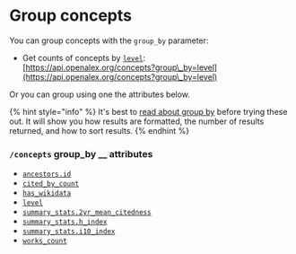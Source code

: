 # Group concepts

You can group concepts with the `group_by` parameter:

* Get counts of concepts by [`level`](https://github.com/ourresearch/openalex-docs/blob/sandbox/the-api/get-groups-of-entities/concept-object.md#level):\
  [https://api.openalex.org/concepts?group\_by=level](https://api.openalex.org/concepts?group\_by=level)

Or you can group using one the attributes below.

{% hint style="info" %}
It's best to [read about group by](./) before trying these out. It will show you how results are formatted, the number of results returned, and how to sort results.
{% endhint %}

### `/concepts` group\_by \_\_ attributes

* [`ancestors.id`](https://github.com/ourresearch/openalex-docs/blob/sandbox/the-api/get-groups-of-entities/concept-object.md#ancestors)
* [`cited_by_count`](https://github.com/ourresearch/openalex-docs/blob/sandbox/the-api/get-groups-of-entities/concept-object.md#cited\_by\_count)
* [`has_wikidata`](../filters/filter-concepts.md#has\_wikidata)
* [`level`](https://github.com/ourresearch/openalex-docs/blob/sandbox/the-api/get-groups-of-entities/concept-object.md#level)
* [`summary_stats.2yr_mean_citedness`](https://github.com/ourresearch/openalex-docs/blob/sandbox/the-api/get-groups-of-entities/concept-object.md#summary\_stats)
* [`summary_stats.h_index`](https://github.com/ourresearch/openalex-docs/blob/sandbox/the-api/get-groups-of-entities/concept-object.md#summary\_stats)
* [`summary_stats.i10_index`](https://github.com/ourresearch/openalex-docs/blob/sandbox/the-api/get-groups-of-entities/concept-object.md#summary\_stats)
* [`works_count`](https://github.com/ourresearch/openalex-docs/blob/sandbox/the-api/get-groups-of-entities/concept-object.md#works\_count)
